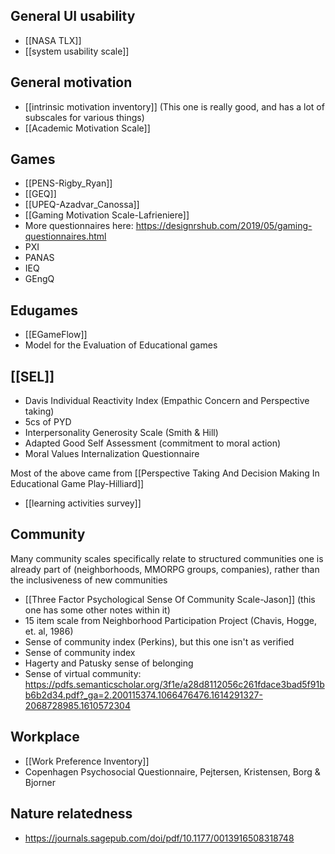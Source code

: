 General UI usability
--------------------

 - [[NASA TLX]]
 - [[system usability scale]]

General motivation
------------------

 - [[intrinsic motivation inventory]] (This one is really good, and has a lot of subscales for various things)
 - [[Academic Motivation Scale]]

Games
-----

 - [[PENS-Rigby_Ryan]]
 - [[GEQ]]
 - [[UPEQ-Azadvar_Canossa]]
 - [[Gaming Motivation Scale-Lafrieniere]]
 - More questionnaires here: https://designrshub.com/2019/05/gaming-questionnaires.html
 - PXI
 - PANAS
 - IEQ
 - GEngQ

Edugames
--------

 - [[EGameFlow]]
 - Model for the Evaluation of Educational games

[[SEL]]
-------

 - Davis Individual Reactivity Index (Empathic Concern and Perspective taking)
 - 5cs of PYD
 - Interpersonality Generosity Scale (Smith & Hill)
 - Adapted Good Self Assessment (commitment to moral action)
 - Moral Values Internalization Questionnaire

Most of the above came from [[Perspective Taking And Decision Making In Educational Game Play-Hilliard]]

 - [[learning activities survey]]

Community
---------

Many community scales specifically relate to structured communities one is already part of (neighborhoods, MMORPG groups, companies), rather than the inclusiveness of new communities

 - [[Three Factor Psychological Sense Of Community Scale-Jason]] (this one has some other notes within it)
 - 15 item scale from Neighborhood Participation Project (Chavis, Hogge, et. al, 1986)
 - Sense of community index (Perkins), but this one isn't as verified
 - Sense of community index
 - Hagerty and Patusky sense of belonging
 - Sense of virtual community: https://pdfs.semanticscholar.org/3f1e/a28d8112056c261fdace3bad5f91bb6b2d34.pdf?_ga=2.200115374.1066476476.1614291327-2068728985.1610572304

Workplace
---------

 - [[Work Preference Inventory]]
 - Copenhagen Psychosocial Questionnaire, Pejtersen, Kristensen, Borg & Bjorner

Nature relatedness
------------------

 - https://journals.sagepub.com/doi/pdf/10.1177/0013916508318748

